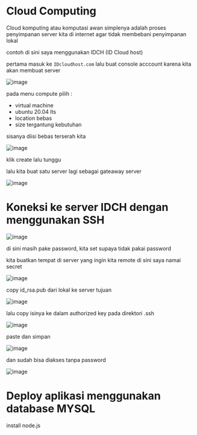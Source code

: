 # Cloud Computing 

Cloud komputing atau komputasi awan simplenya adalah proses penyimpanan server kita di internet agar tidak membebani penyimpanan lokal

contoh di sini saya menggunakan IDCH (ID Cloud host) 


pertama masuk ke ``` IDcloudhost.com ``` lalu buat console acccount karena kita akan membuat server 



![image](https://user-images.githubusercontent.com/18206510/204974031-e9bfc605-c0a8-4531-b58f-2f8dd5bbe475.png)



pada menu compute pilih : 

- virtual machine
- ubuntu 20.04 lts
- location bebas
- size tergantung kebutuhan 

sisanya diisi bebas terserah kita


![image](https://user-images.githubusercontent.com/18206510/204973731-39376ce0-3b1e-4710-9c0e-9d09dd1bf579.png)


klik create lalu tunggu



lalu kita buat satu server lagi sebagai gateaway server



![image](https://user-images.githubusercontent.com/18206510/205004712-c39a281b-a96c-48a0-bdf8-2bfd6117f6f9.png)



# Koneksi ke server IDCH dengan menggunakan SSH 


![image](https://user-images.githubusercontent.com/18206510/205010218-89083b0d-4926-441f-84c8-9719df6c4462.png)


di sini masih pake password, kita set supaya tidak pakai password



kita buatkan tempat di server yang ingin kita remote di sini saya namai secret



![image](https://user-images.githubusercontent.com/18206510/205019867-f33a7312-4257-463c-b277-4d6228d66ff7.png)



copy id_rsa.pub dari lokal ke server tujuan 



![image](https://user-images.githubusercontent.com/18206510/205020275-12c3c6d1-1ade-4335-9577-a6c884db3eb2.png)



lalu copy isinya ke dalam authorized key pada direktori .ssh



![image](https://user-images.githubusercontent.com/18206510/205020770-1dc7a798-2ad4-481a-a6eb-9c233187b2bd.png)


paste dan simpan


![image](https://user-images.githubusercontent.com/18206510/205021237-a77096db-323b-46a4-ac41-cac5857b9739.png)



dan sudah bisa diakses tanpa password



![image](https://user-images.githubusercontent.com/18206510/205021501-0f74a0e7-d04b-4d2a-aa49-cafd340bb479.png)




# Deploy aplikasi menggunakan database MYSQL



install node.js








